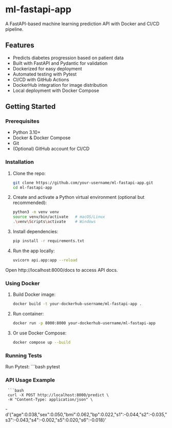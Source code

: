 # ml-fastapi-app

A FastAPI-based machine learning prediction API with Docker and CI/CD pipeline.

## Features

- Predicts diabetes progression based on patient data
- Built with FastAPI and Pydantic for validation
- Dockerized for easy deployment
- Automated testing with Pytest
- CI/CD with GitHub Actions
- DockerHub integration for image distribution
- Local deployment with Docker Compose

## Getting Started

### Prerequisites

- Python 3.10+
- Docker & Docker Compose
- Git
- (Optional) GitHub account for CI/CD

### Installation

1. Clone the repo:

   ```bash
   git clone https://github.com/your-username/ml-fastapi-app.git
   cd ml-fastapi-app

2. Create and activate a Python virtual environment (optional but recommended):

    ```bash
    python3 -m venv venv
    source venv/bin/activate   # macOS/Linux
    .\venv\Scripts\activate    # Windows

3. Install dependencies:

    ```bash
    pip install -r requirements.txt

4. Run the app locally:

    ```bash
    uvicorn api.app:app --reload

Open http://localhost:8000/docs to access API docs.

### Using Docker

1. Build Docker image:
   ```bash
   docker build -t your-dockerhub-username/ml-fastapi-app .

2. Run container:
    ```bash
    docker run -p 8000:8000 your-dockerhub-username/ml-fastapi-app

3. Or use Docker Compose:
    ```bash
    docker compose up --build

### Running Tests
Run Pytest:
     ```bash
     pytest

### API Usage Example

     ```bash
     curl -X POST http://localhost:8000/predict \
     -H "Content-Type: application/json" \
-d'{"age":0.038,"sex":0.050,"bmi":0.062,"bp":0.022,"s1":-0.044,"s2":-0.035,"s3":-0.043,"s4":-0.002,"s5":0.020,"s6":-0.018}'



